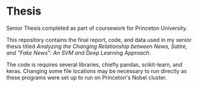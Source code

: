 # Thesis
Senior Thesis completed as part of coursework for Princeton University.

This repository contains the final report, code, and data used in my senior thesis titled *Analyzing the Changing Relationship between News, Satire, and "Fake News": An SVM and Deep Learning Approach*.

The code is requires several libraries, chiefly pandas, scikit-learn, and keras. Changing some file locations may be necessary to run directly as these programs were set up to run on Princeton's Nobel cluster.

